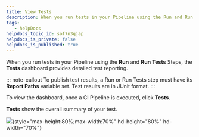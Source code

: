 ```yaml
---
title: View Tests
description: When you run tests in your Pipeline using the Run and Run Tests Steps, the Tests dashboard provides detailed test reporting. To publish test results, a Run or Run Tests step must have its Report Path…
tags: 
   - helpDocs
helpdocs_topic_id: sof7n3qjap
helpdocs_is_private: false
helpdocs_is_published: true
---
```


When you run tests in your Pipeline using the **Run** and **Run Tests**
Steps, the **Tests** dashboard provides detailed test reporting. 

::: note-callout
To publish test results, a Run or Run Tests step must have its **Report
Paths** variable set. Test results are in JUnit format.
:::

To view the dashboard, once a CI Pipeline is executed, click **Tests**. 

**Tests** show the overall summary of your test.

![](https://files.helpdocs.io/i5nl071jo5/articles/sof7n3qjap/1625208024711/3-l-02-tnrlc-t-7-m-n-9-a-xo-dzo-wkty-myxo-5-h-97-juw-dph-5-bzd-1-j-8-ha-rqnb-5-uj-83-ac-hk-fen-1-gr-gwoirc-o-16-o-cl-3-k-k-qbtdvpfz-xfthk-onwqus-w-7-km-d-8-fnssjsv-lmc-inc-pb-lhsli-j-7-m-u){style="max-height:80%;max-width:70%"
hd-height="80%" hd-width="70%"}
